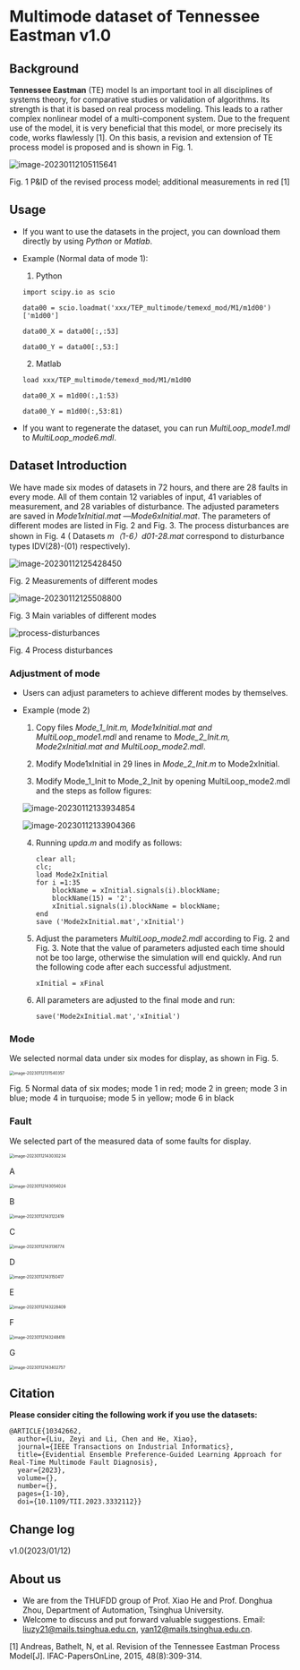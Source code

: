 # Multimode dataset of Tennessee Eastman v1.0

## Background

**Tennessee Eastman** (TE) model Is an important tool in all disciplines of systems theory, for comparative studies or validation of algorithms. Its strength is that it is based on real process modeling. This leads to a rather complex nonlinear model of a multi-component system. Due to the frequent use of the model, it is very beneficial that this model, or more precisely its code, works flawlessly [1]. On this basis, a revision and extension of TE process model is proposed and is shown in Fig. 1.

![image-20230112105115641](https://github.com/Lichen0102/Multi-mode-Fault-Diagnosis-Datasets-with-TE-process/tree/main/Typora/typora-user-images/image-20230112105115641.png)

Fig. 1 P&ID of the revised process model; additional measurements in red [1]

## Usage

- If you want to use the datasets in the project, you can download them directly by using *Python* or *Matlab*.

- Example (Normal data of mode 1):

  1) Python

  ```
  import scipy.io as scio
  
  data00 = scio.loadmat('xxx/TEP_multimode/temexd_mod/M1/m1d00')['m1d00']
  
  data00_X = data00[:,:53]
  
  data00_Y = data00[:,53:]
  ```

  2) Matlab

  ```
  load xxx/TEP_multimode/temexd_mod/M1/m1d00
  
  data00_X = m1d00(:,1:53)
  
  data00_Y = m1d00(:,53:81)
  ```

- If you want to regenerate the dataset, you can run *MultiLoop_mode1.mdl* to *MultiLoop_mode6.mdl*.

## Dataset Introduction

We have made six modes of datasets in 72 hours, and there are 28 faults in every mode. All of them contain 12 variables of input, 41 variables of measurement, and 28 variables of disturbance. The adjusted parameters are saved in *Mode1xInitial.mat* —*Mode6xInitial.mat*. The parameters of different modes are listed in Fig. 2 and Fig. 3. The process disturbances are shown in Fig. 4 ( Datasets *m（1-6）d01-28.mat* correspond to disturbance types IDV(28)-(01) respectively).

![image-20230112125428450](https://github.com/Lichen0102/Multi-mode-Fault-Diagnosis-Datasets-with-TE-process/tree/main/Typora/typora-user-images/image-20230112125428450.png)

Fig. 2 Measurements of different modes

![image-20230112125508800](https://github.com/Lichen0102/Multi-mode-Fault-Diagnosis-Datasets-with-TE-process/tree/main/Typora/typora-user-images/image-20230112125508800.png)

Fig. 3 Main variables of different modes

![process-disturbances](https://github.com/Lichen0102/Multi-mode-Fault-Diagnosis-Datasets-with-TE-process/tree/main/Typora/typora-user-images/process-disturbances.png)

Fig. 4 Process disturbances

### Adjustment of mode

- Users can adjust parameters to achieve different modes by themselves.

- Example (mode 2)

  1. Copy files  *Mode_1_Init.m, Mode1xInitial.mat and MultiLoop_mode1.mdl* and rename to *Mode_2_Init.m, Mode2xInitial.mat and MultiLoop_mode2.mdl*.

  2. Modify Mode1xInitial in 29 lines in *Mode_2_Init.m* to Mode2xInitial.

  3. Modify Mode_1_Init to Mode_2_Init by opening  MultiLoop_mode2.mdl  and the steps as follow figures:

  ![image-20230112133934854](https://github.com/Lichen0102/Multi-mode-Fault-Diagnosis-Datasets-with-TE-process/tree/main/Typora/typora-user-images/image-20230112133934854.png)

  ![image-20230112133904366](https://github.com/Lichen0102/Multi-mode-Fault-Diagnosis-Datasets-with-TE-process/tree/main/Typora/typora-user-images/image-20230112133904366.png)

  4. Running *upda.m* and modify as follows:

     ```
     clear all;
     clc;
     load Mode2xInitial
     for i =1:35
         blockName = xInitial.signals(i).blockName;
         blockName(15) = '2';
         xInitial.signals(i).blockName = blockName;
     end
     save ('Mode2xInitial.mat','xInitial')
     ```

  5. Adjust the  parameters *MultiLoop_mode2.mdl* according to  Fig. 2 and Fig. 3. Note that the value of parameters adjusted each time should not be too large, otherwise the simulation will end quickly. And run the following code after each successful adjustment.

     ```
     xInitial = xFinal
     ```

  6. All parameters are adjusted to the final mode and run:

     ```
     save('Mode2xInitial.mat','xInitial')
     ```

### Mode

We selected normal data under six modes for display, as shown in Fig. 5.

<img src="https://github.com/Lichen0102/Multi-mode-Fault-Diagnosis-Datasets-with-TE-process/tree/main/Typora/typora-user-images/image-20230112131540357.png" alt="image-20230112131540357" style="zoom:50%;" />

Fig. 5 Normal data of six modes; mode 1 in red; mode 2 in green; mode 3 in blue; mode 4 in turquoise; mode 5 in yellow; mode 6 in black

### Fault

We selected part of the measured data of some faults for display.

<img src="https://github.com/Lichen0102/Multi-mode-Fault-Diagnosis-Datasets-with-TE-process/tree/main/Typora/typora-user-images/image-20230112143030234.png" alt="image-20230112143030234" style="zoom: 50%;" />

A

<img src="https://github.com/Lichen0102/Multi-mode-Fault-Diagnosis-Datasets-with-TE-process/tree/main/Typora/typora-user-images/image-20230112143054024.png" alt="image-20230112143054024" style="zoom:50%;" />

B

<img src="https://github.com/Lichen0102/Multi-mode-Fault-Diagnosis-Datasets-with-TE-process/tree/main/Typora/typora-user-images/image-20230112143122419.png" alt="image-20230112143122419" style="zoom:50%;" />

C

<img src="https://github.com/Lichen0102/Multi-mode-Fault-Diagnosis-Datasets-with-TE-process/tree/main/Typora/typora-user-images/image-20230112143136774.png" alt="image-20230112143136774" style="zoom:50%;" />

D

<img src="https://github.com/Lichen0102/Multi-mode-Fault-Diagnosis-Datasets-with-TE-process/tree/main/Typora/typora-user-images/image-20230112143150417.png" alt="image-20230112143150417" style="zoom:50%;" />

E

<img src="https://github.com/Lichen0102/Multi-mode-Fault-Diagnosis-Datasets-with-TE-process/tree/main/Typora/typora-user-images/image-20230112143228409.png" alt="image-20230112143228409" style="zoom:50%;" />

F

<img src="https://github.com/Lichen0102/Multi-mode-Fault-Diagnosis-Datasets-with-TE-process/tree/main/Typora/typora-user-images/image-20230112143248418.png" alt="image-20230112143248418" style="zoom:50%;" />

G

<img src="https://github.com/Lichen0102/Multi-mode-Fault-Diagnosis-Datasets-with-TE-process/tree/main/Typora/typora-user-images/image-20230112143402757.png" alt="image-20230112143402757" style="zoom:50%;" />

## Citation
**Please consider citing the following work if you use the datasets:**
```
@ARTICLE{10342662,
  author={Liu, Zeyi and Li, Chen and He, Xiao},
  journal={IEEE Transactions on Industrial Informatics}, 
  title={Evidential Ensemble Preference-Guided Learning Approach for Real-Time Multimode Fault Diagnosis}, 
  year={2023},
  volume={},
  number={},
  pages={1-10},
  doi={10.1109/TII.2023.3332112}}
```

## Change log

v1.0(2023/01/12)

## About us

- We are from the THUFDD group of Prof. Xiao He and Prof. Donghua Zhou, Department of Automation, Tsinghua University.
- Welcome to discuss and put forward valuable suggestions. Email: [liuzy21@mails.tsinghua.edu.cn](mailto:liuzy21@mails.tsinghua.edu.cn), yan12@mails.tsinghua.edu.cn.

[1] Andreas, Bathelt, N, et al. Revision of the Tennessee Eastman Process Model[J]. IFAC-PapersOnLine, 2015, 48(8):309-314.

